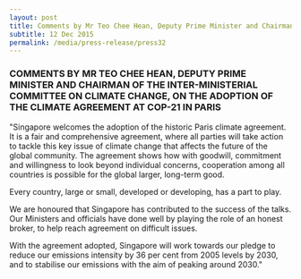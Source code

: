 ```yaml
---
layout: post
title: Comments by Mr Teo Chee Hean, Deputy Prime Minister and Chairman of the Inter-Ministerial Committee on Climate Change, on the adoption of the climate agreement at COP-21 in Paris
subtitle: 12 Dec 2015
permalink: /media/press-release/press32
---
```


### COMMENTS BY MR TEO CHEE HEAN, DEPUTY PRIME MINISTER AND CHAIRMAN OF THE INTER-MINISTERIAL COMMITTEE ON CLIMATE CHANGE, ON THE ADOPTION OF THE CLIMATE AGREEMENT AT COP-21 IN PARIS

"Singapore welcomes the adoption of the historic Paris climate agreement. It is a fair and comprehensive agreement, where all parties will take action to tackle this key issue of climate change that affects the future of the global community. The agreement shows how with goodwill, commitment and willingness to look beyond individual concerns, cooperation among all countries is possible for the global larger, long-term good.

Every country, large or small, developed or developing, has a part to play.

We are honoured that Singapore has contributed to the success of the talks. Our Ministers and officials have done well by playing the role of an honest broker, to help reach agreement on difficult issues.

With the agreement adopted, Singapore will work towards our pledge to reduce our emissions intensity by 36 per cent from 2005 levels by 2030, and to stabilise our emissions with the aim of peaking around 2030."